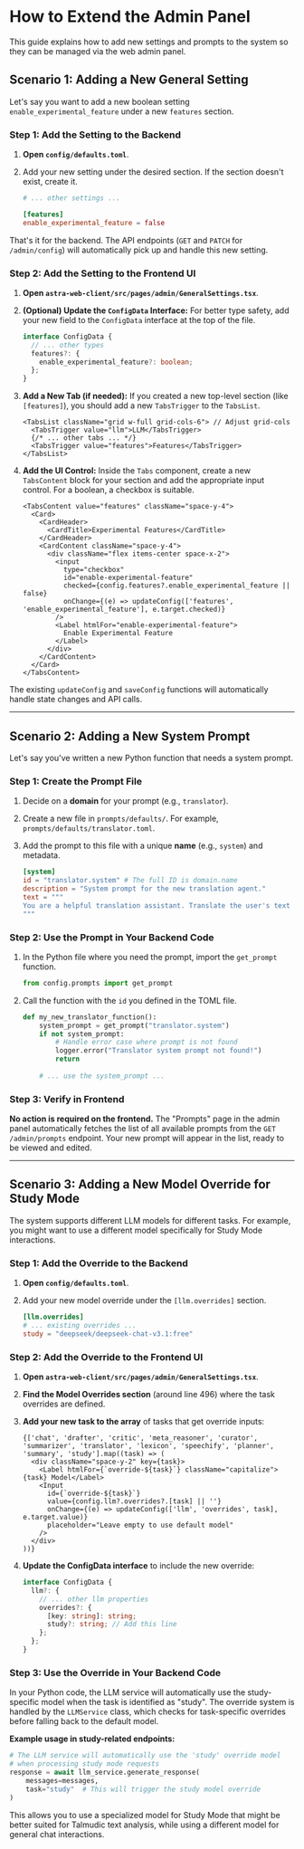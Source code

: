 # How to Extend the Admin Panel

This guide explains how to add new settings and prompts to the system so they can be managed via the web admin panel.

## Scenario 1: Adding a New General Setting

Let's say you want to add a new boolean setting `enable_experimental_feature` under a new `features` section.

### Step 1: Add the Setting to the Backend

1.  **Open `config/defaults.toml`**.
2.  Add your new setting under the desired section. If the section doesn't exist, create it.

    ```toml
    # ... other settings ...

    [features]
    enable_experimental_feature = false
    ```

That's it for the backend. The API endpoints (`GET` and `PATCH` for `/admin/config`) will automatically pick up and handle this new setting.

### Step 2: Add the Setting to the Frontend UI

1.  **Open `astra-web-client/src/pages/admin/GeneralSettings.tsx`**.

2.  **(Optional) Update the `ConfigData` Interface:** For better type safety, add your new field to the `ConfigData` interface at the top of the file.

    ```typescript
    interface ConfigData {
      // ... other types
      features?: {
        enable_experimental_feature?: boolean;
      };
    }
    ```

3.  **Add a New Tab (if needed):** If you created a new top-level section (like `[features]`), you should add a new `TabsTrigger` to the `TabsList`.

    ```tsx
    <TabsList className="grid w-full grid-cols-6"> // Adjust grid-cols
      <TabsTrigger value="llm">LLM</TabsTrigger>
      {/* ... other tabs ... */}
      <TabsTrigger value="features">Features</TabsTrigger>
    </TabsList>
    ```

4.  **Add the UI Control:** Inside the `Tabs` component, create a new `TabsContent` block for your section and add the appropriate input control. For a boolean, a checkbox is suitable.

    ```tsx
    <TabsContent value="features" className="space-y-4">
      <Card>
        <CardHeader>
          <CardTitle>Experimental Features</CardTitle>
        </CardHeader>
        <CardContent className="space-y-4">
          <div className="flex items-center space-x-2">
            <input
              type="checkbox"
              id="enable-experimental-feature"
              checked={config.features?.enable_experimental_feature || false}
              onChange={(e) => updateConfig(['features', 'enable_experimental_feature'], e.target.checked)}
            />
            <Label htmlFor="enable-experimental-feature">
              Enable Experimental Feature
            </Label>
          </div>
        </CardContent>
      </Card>
    </TabsContent>
    ```

The existing `updateConfig` and `saveConfig` functions will automatically handle state changes and API calls.

---

## Scenario 2: Adding a New System Prompt

Let's say you've written a new Python function that needs a system prompt.

### Step 1: Create the Prompt File

1.  Decide on a **domain** for your prompt (e.g., `translator`).
2.  Create a new file in `prompts/defaults/`. For example, `prompts/defaults/translator.toml`.
3.  Add the prompt to this file with a unique **name** (e.g., `system`) and metadata.

    ```toml
    [system]
    id = "translator.system" # The full ID is domain.name
    description = "System prompt for the new translation agent."
    text = """
    You are a helpful translation assistant. Translate the user's text accurately...
    """
    ```

### Step 2: Use the Prompt in Your Backend Code

1.  In the Python file where you need the prompt, import the `get_prompt` function.

    ```python
    from config.prompts import get_prompt
    ```

2.  Call the function with the `id` you defined in the TOML file.

    ```python
    def my_new_translator_function():
        system_prompt = get_prompt("translator.system")
        if not system_prompt:
            # Handle error case where prompt is not found
            logger.error("Translator system prompt not found!")
            return
        
        # ... use the system_prompt ...
    ```

### Step 3: Verify in Frontend

**No action is required on the frontend.** The "Prompts" page in the admin panel automatically fetches the list of all available prompts from the `GET /admin/prompts` endpoint. Your new prompt will appear in the list, ready to be viewed and edited.

---

## Scenario 3: Adding a New Model Override for Study Mode

The system supports different LLM models for different tasks. For example, you might want to use a different model specifically for Study Mode interactions.

### Step 1: Add the Override to the Backend

1. **Open `config/defaults.toml`**.
2. Add your new model override under the `[llm.overrides]` section.

    ```toml
    [llm.overrides]
    # ... existing overrides ...
    study = "deepseek/deepseek-chat-v3.1:free"
    ```

### Step 2: Add the Override to the Frontend UI

1. **Open `astra-web-client/src/pages/admin/GeneralSettings.tsx`**.

2. **Find the Model Overrides section** (around line 496) where the task overrides are defined.

3. **Add your new task to the array** of tasks that get override inputs:

    ```tsx
    {['chat', 'drafter', 'critic', 'meta_reasoner', 'curator', 'summarizer', 'translator', 'lexicon', 'speechify', 'planner', 'summary', 'study'].map((task) => (
      <div className="space-y-2" key={task}>
        <Label htmlFor={`override-${task}`} className="capitalize">{task} Model</Label>
        <Input
          id={`override-${task}`}
          value={config.llm?.overrides?.[task] || ''}
          onChange={(e) => updateConfig(['llm', 'overrides', task], e.target.value)}
          placeholder="Leave empty to use default model"
        />
      </div>
    ))}
    ```

4. **Update the ConfigData interface** to include the new override:

    ```typescript
    interface ConfigData {
      llm?: {
        // ... other llm properties
        overrides?: {
          [key: string]: string;
          study?: string; // Add this line
        };
      };
    }
    ```

### Step 3: Use the Override in Your Backend Code

In your Python code, the LLM service will automatically use the study-specific model when the task is identified as "study". The override system is handled by the `LLMService` class, which checks for task-specific overrides before falling back to the default model.

**Example usage in study-related endpoints:**
```python
# The LLM service will automatically use the 'study' override model
# when processing study mode requests
response = await llm_service.generate_response(
    messages=messages,
    task="study"  # This will trigger the study model override
)
```

This allows you to use a specialized model for Study Mode that might be better suited for Talmudic text analysis, while using a different model for general chat interactions.
